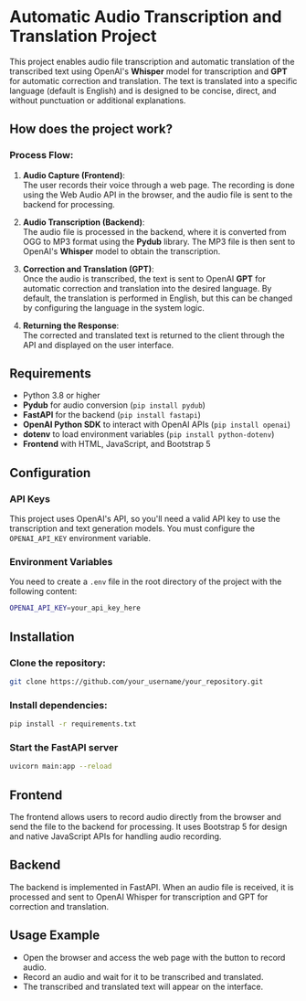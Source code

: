 # Automatic Audio Transcription and Translation Project

This project enables audio file transcription and automatic translation of the transcribed text using OpenAI's **Whisper** model for transcription and **GPT** for automatic correction and translation. The text is translated into a specific language (default is English) and is designed to be concise, direct, and without punctuation or additional explanations.

## How does the project work?

### Process Flow:

1. **Audio Capture (Frontend)**:  
   The user records their voice through a web page. The recording is done using the Web Audio API in the browser, and the audio file is sent to the backend for processing.

2. **Audio Transcription (Backend)**:  
   The audio file is processed in the backend, where it is converted from OGG to MP3 format using the **Pydub** library. The MP3 file is then sent to OpenAI's **Whisper** model to obtain the transcription.

3. **Correction and Translation (GPT)**:  
   Once the audio is transcribed, the text is sent to OpenAI **GPT** for automatic correction and translation into the desired language. By default, the translation is performed in English, but this can be changed by configuring the language in the system logic.

4. **Returning the Response**:  
   The corrected and translated text is returned to the client through the API and displayed on the user interface.

## Requirements

- Python 3.8 or higher
- **Pydub** for audio conversion (`pip install pydub`)
- **FastAPI** for the backend (`pip install fastapi`)
- **OpenAI Python SDK** to interact with OpenAI APIs (`pip install openai`)
- **dotenv** to load environment variables (`pip install python-dotenv`)
- **Frontend** with HTML, JavaScript, and Bootstrap 5

## Configuration

### API Keys

This project uses OpenAI's API, so you'll need a valid API key to use the transcription and text generation models. You must configure the `OPENAI_API_KEY` environment variable.

### Environment Variables

You need to create a `.env` file in the root directory of the project with the following content:

```bash
OPENAI_API_KEY=your_api_key_here
```
## Installation

### Clone the repository:
```bash
git clone https://github.com/your_username/your_repository.git
```

### Install dependencies:
```bash
pip install -r requirements.txt
```
### Start the FastAPI server

```bash
uvicorn main:app --reload
```
## Frontend
The frontend allows users to record audio directly from the browser and send the file to the backend for processing. It uses Bootstrap 5 for design and native JavaScript APIs for handling audio recording.

## Backend
The backend is implemented in FastAPI. When an audio file is received, it is processed and sent to OpenAI Whisper for transcription and GPT for correction and translation.

## Usage Example
- Open the browser and access the web page with the button to record audio.
- Record an audio and wait for it to be transcribed and translated.
- The transcribed and translated text will appear on the interface.